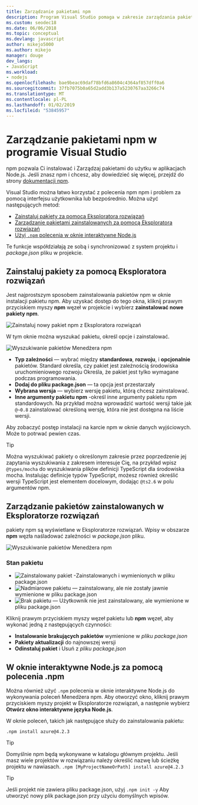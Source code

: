 ```yaml
---
title: Zarządzanie pakietami npm
description: Program Visual Studio pomaga w zakresie zarządzania pakietami przy użyciu Menedżera pakietów środowiska Node.js (npm)
ms.custom: seodec18
ms.date: 06/06/2018
ms.topic: conceptual
ms.devlang: javascript
author: mikejo5000
ms.author: mikejo
manager: douge
dev_langs:
- JavaScript
ms.workload:
- nodejs
ms.openlocfilehash: bae9beac69daf78bfd6a8604c4364af857dff0a6
ms.sourcegitcommit: 37fb7075b0a65d2add3b137a5230767aa3266c74
ms.translationtype: MT
ms.contentlocale: pl-PL
ms.lasthandoff: 01/02/2019
ms.locfileid: "53845957"
---
```

# <a name="manage-npm-packages-in-visual-studio"></a>Zarządzanie pakietami npm w programie Visual Studio

npm pozwala Ci instalować i Zarządzaj pakietami do użytku w aplikacjach Node.js. Jeśli znasz npm i chcesz, aby dowiedzieć się więcej, przejdź do strony [dokumentacji npm](https://docs.npmjs.com/).

Visual Studio można łatwo korzystać z polecenia npm npm i problem za pomocą interfejsu użytkownika lub bezpośrednio. Można użyć następujących metod:
* [Zainstaluj pakiety za pomocą Eksploratora rozwiązań](#npmInstallWindow)
* [Zarządzanie pakietami zainstalowanych za pomocą Eksploratora rozwiązań](#solutionExplorer)
* [Użyj `.npm` polecenia w oknie interaktywne Node.js](#interactive)

Te funkcje współdziałają ze sobą i synchronizować z system projektu i *package.json* pliku w projekcie.

## <a name="npmInstallWindow"></a> Zainstaluj pakiety za pomocą Eksploratora rozwiązań

Jest najprostszym sposobem zainstalowania pakietów npm w oknie instalacji pakietu npm. Aby uzyskać dostęp do tego okna, kliknij prawym przyciskiem myszy **npm** węzeł w projekcie i wybierz **zainstalować nowe pakiety npm**.

![Zainstaluj nowy pakiet npm z Eksploratora rozwiązań](../javascript/media/solution-explorer-install-package.png)

W tym oknie można wyszukać pakietu, określ opcje i zainstalować. 

![Wyszukiwanie pakietów Menedżera npm](../javascript/media/search-package.png)

* **Typ zależności** — wybrać między **standardowa**, **rozwoju**, i **opcjonalnie** pakietów. Standard określa, czy pakiet jest zależnością środowiska uruchomieniowego rozwoju Określa, że pakiet jest tylko wymagane podczas programowania.
* **Dodaj do pliku package.json** — ta opcja jest przestarzały
* **Wybrana wersja** — wybierz wersję pakietu, którą chcesz zainstalować.
* **Inne argumenty pakietu npm** -określ inne argumenty pakietu npm standardowych. Na przykład można wprowadzić wartość wersji takie jak `@~0.8` zainstalować określoną wersję, która nie jest dostępna na liście wersji.

Aby zobaczyć postęp instalacji na karcie npm w oknie danych wyjściowych. Może to potrwać pewien czas.

> [!TIP]
> Można wyszukiwać pakiety o określonym zakresie przez poprzedzenie jej zapytania wyszukiwania z zakresem interesuje Cię, na przykład wpisz `@types/mocha` do wyszukiwania plików definicji TypeScript dla środowiska mocha. Instalując definicje typów TypeScript, możesz również określić wersji TypeScript jest elementem docelowym, dodając `@ts2.6` w polu argumentów npm.

## <a name="solutionExplorer"></a>Zarządzanie pakietów zainstalowanych w Eksploratorze rozwiązań

pakiety npm są wyświetlane w Eksploratorze rozwiązań. Wpisy w obszarze **npm** węzła naśladować zależności w *package.json* pliku.

![Wyszukiwanie pakietów Menedżera npm](../javascript/media/solution-explorer-status.png)

### <a name="package-status"></a>Stan pakietu
* ![Zainstalowany pakiet](../javascript/media/installed-npm.png) -Zainstalowanych i wymienionych w pliku package.json
* ![Nadmiarowe pakietu](../javascript/media/extraneous-npm.png) — zainstalowany, ale nie zostały jawnie wymienione w pliku package.json
* ![Brak pakietu](../javascript/media/missing-npm.png) — Użytkownik nie jest zainstalowany, ale wymienione w pliku package.json

Kliknij prawym przyciskiem myszy węzeł pakietu lub **npm** węzeł, aby wykonać jedną z następujących czynności:
* **Instalowanie brakujących pakietów** wymienione w *pliku package.json*
* **Pakiety aktualizacji** do najnowszej wersji
* **Odinstaluj pakiet** i Usuń z *pliku package.json*

## <a name="interactive"></a>W oknie interaktywne Node.js za pomocą polecenia .npm

Można również użyć `.npm` polecenia w oknie interaktywne Node.js do wykonywania poleceń Menedżera npm. Aby otworzyć okno, kliknij prawym przyciskiem myszy projekt w Eksploratorze rozwiązań, a następnie wybierz **Otwórz okno interaktywne języka Node.js**.

W oknie poleceń, takich jak następujące służy do zainstalowania pakietu:

`.npm install azure@4.2.3`
 
 > [!Tip]
 > Domyślnie npm będą wykonywane w katalogu głównym projektu. Jeśli masz wiele projektów w rozwiązaniu należy określić nazwę lub ścieżkę projektu w nawiasach. 
 > `.npm [MyProjectNameOrPath] install azure@4.2.3`

 > [!Tip]
 > Jeśli projekt nie zawiera pliku package.json, użyj `.npm init -y` Aby utworzyć nowy plik package.json przy użyciu domyślnych wpisów. 
